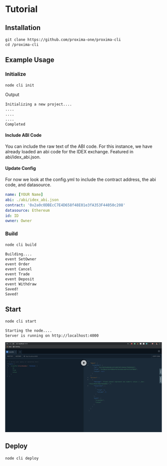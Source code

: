 

# Tutorial

## Installation

```
git clone https://github.com/proxima-one/proxima-cli
cd /proxima-cli

```

## Example Usage

### Initialize
```
node cli init
```

Output 

```
Initializing a new project.... 
.... 
.... 
.... 
Completed
```


#### Include ABI Code
You can include the raw text of the ABI code. For this instance, we have already loaded an abi code for the IDEX exchange. 
Featured in abi/idex_abi.json.


#### Update Config

For now we look at the config.yml to include the contract address, the abi code, and datasource.


```yaml
name: [YOUR Name]
abi: ./abi/idex_abi.json
contract: '0x2a0c0DBEcC7E4D658f48E01e3fA353F44050c208'
datasource: Ethereum
id: ID
owner: Owner
```

### Build
```
node cli build
```

```
Building.... 
event SetOwner
event Order
event Cancel
event Trade
event Deposit
event Withdraw
Saved!
Saved!
```


## Start
```
node cli start
```

```
Starting the node.... 
Server is running on http://localhost:4000
```

![](explorer.png)



## Deploy
```
node cli deploy
```
